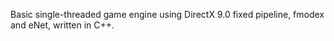 Basic single-threaded game engine using DirectX 9.0 fixed pipeline, fmodex and eNet, written in C++.